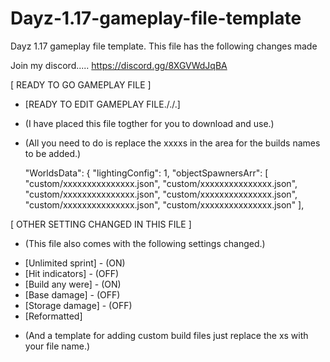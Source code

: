 # Dayz-1.17-gameplay-file-template
Dayz 1.17 gameplay file template. This file has the following changes made

Join my discord.....
https://discord.gg/8XGVWdJqBA


[ READY TO GO GAMEPLAY FILE ]
- [READY TO EDIT GAMEPLAY FILE././.]
+ (I have placed this file togther for you to download and use.)

+ (All you need to do is replace the xxxxs in the area for the builds names to be added.)

    "WorldsData": {
        "lightingConfig": 1,
        "objectSpawnersArr": [
            "custom/xxxxxxxxxxxxxxx.json",
            "custom/xxxxxxxxxxxxxxx.json",
            "custom/xxxxxxxxxxxxxxx.json",
            "custom/xxxxxxxxxxxxxxx.json",
            "custom/xxxxxxxxxxxxxxx.json",
            "custom/xxxxxxxxxxxxxxx.json"
        ],

[ OTHER SETTING CHANGED IN THIS FILE ]
+ (This file also comes with the following settings changed.)

- [Unlimited sprint] - (ON)
- [Hit indicators] - (OFF)
- [Build any were] - (ON)
- [Base damage] - (OFF)
- [Storage damage] - (OFF)
- [Reformatted]
+ (And a template for adding custom build files just replace the xs with your file name.)
